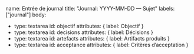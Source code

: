 name: Entrée de journal
title: "Journal: YYYY-MM-DD — Sujet"
labels: ["journal"]
body:
  - type: textarea
    id: objectif
    attributes: { label: Objectif }
  - type: textarea
    id: decisions
    attributes: { label: Décisions }
  - type: textarea
    id: artefacts
    attributes: { label: Artifacts produits }
  - type: textarea
    id: acceptance
    attributes: { label: Critères d’acceptation }

